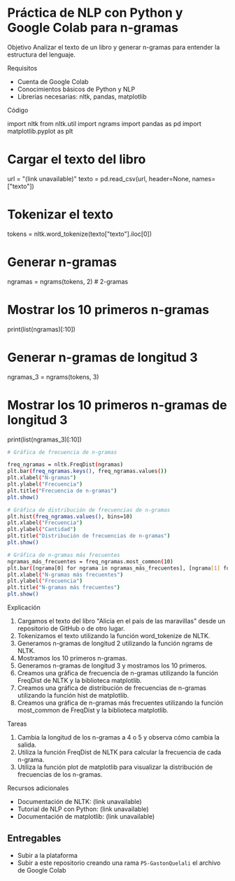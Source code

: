 # Práctica de NLP con Python y Google Colab para n-gramas

Objetivo
Analizar el texto de un libro y generar n-gramas para entender la estructura del lenguaje.

Requisitos
- Cuenta de Google Colab
- Conocimientos básicos de Python y NLP
- Librerías necesarias: nltk, pandas, matplotlib

Código

import nltk
from nltk.util import ngrams
import pandas as pd
import matplotlib.pyplot as plt

# Cargar el texto del libro
url = "(link unavailable)"
texto = pd.read_csv(url, header=None, names=["texto"])

# Tokenizar el texto
tokens = nltk.word_tokenize(texto["texto"].iloc[0])

# Generar n-gramas
ngramas = ngrams(tokens, 2)  # 2-gramas

# Mostrar los 10 primeros n-gramas
print(list(ngramas)[:10])

# Generar n-gramas de longitud 3
ngramas_3 = ngrams(tokens, 3)

# Mostrar los 10 primeros n-gramas de longitud 3
print(list(ngramas_3)[:10])

``` bash
# Gráfica de frecuencia de n-gramas

freq_ngramas = nltk.FreqDist(ngramas)
plt.bar(freq_ngramas.keys(), freq_ngramas.values())
plt.xlabel("N-gramas")
plt.ylabel("Frecuencia")
plt.title("Frecuencia de n-gramas")
plt.show()
```

``` bash
# Gráfica de distribución de frecuencias de n-gramas
plt.hist(freq_ngramas.values(), bins=10)
plt.xlabel("Frecuencia")
plt.ylabel("Cantidad")
plt.title("Distribución de frecuencias de n-gramas")
plt.show()
```

``` bash
# Gráfica de n-gramas más frecuentes
ngramas_más_frecuentes = freq_ngramas.most_common(10)
plt.bar([ngrama[0] for ngrama in ngramas_más_frecuentes], [ngrama[1] for ngrama in ngramas_más_frecuentes])
plt.xlabel("N-gramas más frecuentes")
plt.ylabel("Frecuencia")
plt.title("N-gramas más frecuentes")
plt.show()
```

Explicación

1. Cargamos el texto del libro "Alicia en el país de las maravillas" desde un repositorio de GitHub o de otro lugar.
2. Tokenizamos el texto utilizando la función word_tokenize de NLTK.
3. Generamos n-gramas de longitud 2 utilizando la función ngrams de NLTK.
4. Mostramos los 10 primeros n-gramas.
5. Generamos n-gramas de longitud 3 y mostramos los 10 primeros.
6. Creamos una gráfica de frecuencia de n-gramas utilizando la función FreqDist de NLTK y la biblioteca matplotlib.
7. Creamos una gráfica de distribución de frecuencias de n-gramas utilizando la función hist de matplotlib.
8. Creamos una gráfica de n-gramas más frecuentes utilizando la función most_common de FreqDist y la biblioteca matplotlib.

Tareas

1. Cambia la longitud de los n-gramas a 4 o 5 y observa cómo cambia la salida.
2. Utiliza la función FreqDist de NLTK para calcular la frecuencia de cada n-grama.
3. Utiliza la función plot de matplotlib para visualizar la distribución de frecuencias de los n-gramas.

Recursos adicionales

- Documentación de NLTK: (link unavailable)
- Tutorial de NLP con Python: (link unavailable)
- Documentación de matplotlib: (link unavailable)

## Entregables
- Subir a la plataforma
- Subir a este repositorio creando una rama `P5-GastonQuelali` el archivo de Google Colab
